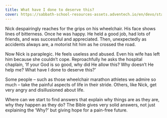 ```yaml
---
title: What have I done to deserve this?
cover: https://sabbath-school-resources-assets.adventech.io/en/devo/start-into-life/04-why-why-why/eB21667921656946.jpg
---
```


Nick despairingly reaches for the grips on his wheelchair. His face shows lines of bitterness. Once he was happy. He held a good job, had lots of friends, and was successful and appreciated. Then, unexpectedly as accidents always are, a motorist hit him as he crossed the road.

Now Nick is paraplegic. He feels useless and abused. Even his wife has left him because she couldn’t cope. Reproachfully he asks the hospital chaplain, ‘If your God is so good, why did He allow this? Why doesn’t He help me? What have I done to deserve this?’

Some people – such as those wheelchair marathon athletes we admire so much – take the painful aspects of life in their stride. Others, like Nick, get very angry and disillusioned about life.

Where can we start to find answers that explain why things are as they are, why they happen as they do? The Bible gives very solid answers, not just explaining the ‘Why?’ but giving hope for a pain­-free future.
